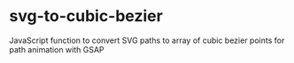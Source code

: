 svg-to-cubic-bezier
===================

JavaScript function to convert SVG paths to array of cubic bezier points for path animation with GSAP
